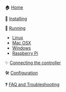 :house: [Home](Home)

:floppy_disk: [Installing](Installing)

:running: [Running](Running)
  - [Linux](Running#linux)
  - [Mac OSX](Running#macosx)
  - [Windows](Running#windows)
  - [Raspberry Pi](Running##raspberry-pi-with-raspbian)

:sparkles: [Connecting the controller](Connecting-the-Controller)

:hammer_and_wrench: [Configuration](Configuration)

:question: [FAQ and Troubleshooting](Troubleshooting-Overview)